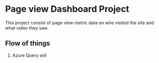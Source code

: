 # Page view Dashboard Project

This project consist of page view metric data on who visited the site and 
what video they saw. 

## Flow of things

1) Azure Query will 